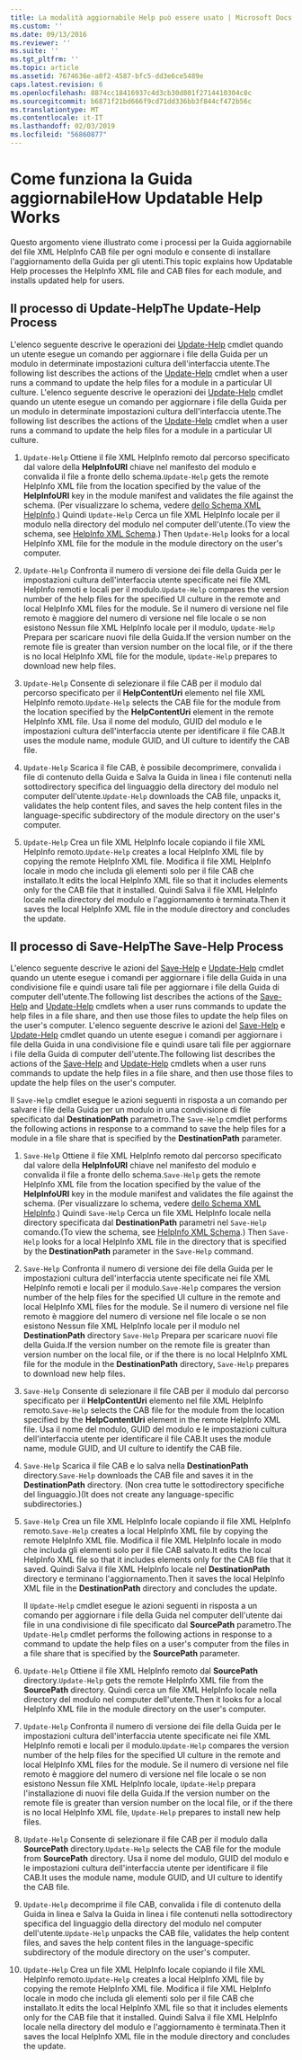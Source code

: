 ```yaml
---
title: La modalità aggiornabile Help può essere usato | Microsoft Docs
ms.custom: ''
ms.date: 09/13/2016
ms.reviewer: ''
ms.suite: ''
ms.tgt_pltfrm: ''
ms.topic: article
ms.assetid: 7674636e-a0f2-4587-bfc5-dd3e6ce5489e
caps.latest.revision: 6
ms.openlocfilehash: 8874cc18416937c4d3cb30d801f2714410304c8c
ms.sourcegitcommit: b6871f21bd666f9cd71dd336bb3f844cf472b56c
ms.translationtype: MT
ms.contentlocale: it-IT
ms.lasthandoff: 02/03/2019
ms.locfileid: "56860877"
---
```

# <a name="how-updatable-help-works"></a><span data-ttu-id="fe297-102">Come funziona la Guida aggiornabile</span><span class="sxs-lookup"><span data-stu-id="fe297-102">How Updatable Help Works</span></span>

<span data-ttu-id="fe297-103">Questo argomento viene illustrato come i processi per la Guida aggiornabile del file XML HelpInfo CAB file per ogni modulo e consente di installare l'aggiornamento della Guida per gli utenti.</span><span class="sxs-lookup"><span data-stu-id="fe297-103">This topic explains how Updatable Help processes the HelpInfo XML file and CAB files for each module, and installs updated help for users.</span></span>

## <a name="the-update-help-process"></a><span data-ttu-id="fe297-104">Il processo di Update-Help</span><span class="sxs-lookup"><span data-stu-id="fe297-104">The Update-Help Process</span></span>

<span data-ttu-id="fe297-105">L'elenco seguente descrive le operazioni dei [Update-Help](/powershell/module/Microsoft.PowerShell.Core/Update-Help) cmdlet quando un utente esegue un comando per aggiornare i file della Guida per un modulo in determinate impostazioni cultura dell'interfaccia utente.</span><span class="sxs-lookup"><span data-stu-id="fe297-105">The following list describes the actions of the [Update-Help](/powershell/module/Microsoft.PowerShell.Core/Update-Help) cmdlet when a user runs a command to update the help files for a module in a particular UI culture.</span></span>
<span data-ttu-id="fe297-106">L'elenco seguente descrive le operazioni dei [Update-Help](/powershell/module/Microsoft.PowerShell.Core/Update-Help) cmdlet quando un utente esegue un comando per aggiornare i file della Guida per un modulo in determinate impostazioni cultura dell'interfaccia utente.</span><span class="sxs-lookup"><span data-stu-id="fe297-106">The following list describes the actions of the [Update-Help](/powershell/module/Microsoft.PowerShell.Core/Update-Help) cmdlet when a user runs a command to update the help files for a module in a particular UI culture.</span></span>

1. <span data-ttu-id="fe297-107">`Update-Help` Ottiene il file XML HelpInfo remoto dal percorso specificato dal valore della **HelpInfoURI** chiave nel manifesto del modulo e convalida il file a fronte dello schema.</span><span class="sxs-lookup"><span data-stu-id="fe297-107">`Update-Help` gets the remote HelpInfo XML file from the location specified by the value of the **HelpInfoURI** key in the module manifest and validates the file against the schema.</span></span> <span data-ttu-id="fe297-108">(Per visualizzare lo schema, vedere [dello Schema XML HelpInfo](./helpinfo-xml-schema.md).) Quindi `Update-Help` Cerca un file XML HelpInfo locale per il modulo nella directory del modulo nel computer dell'utente.</span><span class="sxs-lookup"><span data-stu-id="fe297-108">(To view the schema, see [HelpInfo XML Schema](./helpinfo-xml-schema.md).) Then `Update-Help` looks for a local HelpInfo XML file for the module in the module directory on the user's computer.</span></span>

2. <span data-ttu-id="fe297-109">`Update-Help` Confronta il numero di versione dei file della Guida per le impostazioni cultura dell'interfaccia utente specificate nei file XML HelpInfo remoti e locali per il modulo.</span><span class="sxs-lookup"><span data-stu-id="fe297-109">`Update-Help` compares the version number of the help files for the specified UI culture in the remote and local HelpInfo XML files for the module.</span></span> <span data-ttu-id="fe297-110">Se il numero di versione nel file remoto è maggiore del numero di versione nel file locale o se non esistono Nessun file XML HelpInfo locale per il modulo, `Update-Help` Prepara per scaricare nuovi file della Guida.</span><span class="sxs-lookup"><span data-stu-id="fe297-110">If the version number on the remote file is greater than version number on the local file, or if the there is no local HelpInfo XML file for the module, `Update-Help` prepares to download new help files.</span></span>

3. <span data-ttu-id="fe297-111">`Update-Help` Consente di selezionare il file CAB per il modulo dal percorso specificato per il **HelpContentUri** elemento nel file XML HelpInfo remoto.</span><span class="sxs-lookup"><span data-stu-id="fe297-111">`Update-Help` selects the CAB file for the module from the location specified by the **HelpContentUri** element in the remote HelpInfo XML file.</span></span> <span data-ttu-id="fe297-112">Usa il nome del modulo, GUID del modulo e le impostazioni cultura dell'interfaccia utente per identificare il file CAB.</span><span class="sxs-lookup"><span data-stu-id="fe297-112">It uses the module name, module GUID, and UI culture to identify the CAB file.</span></span>

4. <span data-ttu-id="fe297-113">`Update-Help` Scarica il file CAB, è possibile decomprimere, convalida i file di contenuto della Guida e Salva la Guida in linea i file contenuti nella sottodirectory specifica del linguaggio della directory del modulo nel computer dell'utente.</span><span class="sxs-lookup"><span data-stu-id="fe297-113">`Update-Help` downloads the CAB file, unpacks it, validates the help content files, and saves the help content files in the language-specific subdirectory of the module directory on the user's computer.</span></span>

5. <span data-ttu-id="fe297-114">`Update-Help` Crea un file XML HelpInfo locale copiando il file XML HelpInfo remoto.</span><span class="sxs-lookup"><span data-stu-id="fe297-114">`Update-Help` creates a local HelpInfo XML file by copying the remote HelpInfo XML file.</span></span> <span data-ttu-id="fe297-115">Modifica il file XML HelpInfo locale in modo che includa gli elementi solo per il file CAB che installato.</span><span class="sxs-lookup"><span data-stu-id="fe297-115">It edits the local HelpInfo XML file so that it includes elements only for the CAB file that it installed.</span></span> <span data-ttu-id="fe297-116">Quindi Salva il file XML HelpInfo locale nella directory del modulo e l'aggiornamento è terminata.</span><span class="sxs-lookup"><span data-stu-id="fe297-116">Then it saves the local HelpInfo XML file in the module directory and concludes the update.</span></span>

## <a name="the-save-help-process"></a><span data-ttu-id="fe297-117">Il processo di Save-Help</span><span class="sxs-lookup"><span data-stu-id="fe297-117">The Save-Help Process</span></span>

<span data-ttu-id="fe297-118">L'elenco seguente descrive le azioni del [Save-Help](/powershell/module/Microsoft.PowerShell.Core/Save-Help) e [Update-Help](/powershell/module/Microsoft.PowerShell.Core/Update-Help) cmdlet quando un utente esegue i comandi per aggiornare i file della Guida in una condivisione file e quindi usare tali file per aggiornare i file della Guida di computer dell'utente.</span><span class="sxs-lookup"><span data-stu-id="fe297-118">The following list describes the actions of the [Save-Help](/powershell/module/Microsoft.PowerShell.Core/Save-Help) and [Update-Help](/powershell/module/Microsoft.PowerShell.Core/Update-Help) cmdlets when a user runs commands to update the help files in a file share, and then use those files to update the help files on the user's computer.</span></span>
<span data-ttu-id="fe297-119">L'elenco seguente descrive le azioni del [Save-Help](/powershell/module/Microsoft.PowerShell.Core/Save-Help) e [Update-Help](/powershell/module/Microsoft.PowerShell.Core/Update-Help) cmdlet quando un utente esegue i comandi per aggiornare i file della Guida in una condivisione file e quindi usare tali file per aggiornare i file della Guida di computer dell'utente.</span><span class="sxs-lookup"><span data-stu-id="fe297-119">The following list describes the actions of the [Save-Help](/powershell/module/Microsoft.PowerShell.Core/Save-Help) and [Update-Help](/powershell/module/Microsoft.PowerShell.Core/Update-Help) cmdlets when a user runs commands to update the help files in a file share, and then use those files to update the help files on the user's computer.</span></span>

<span data-ttu-id="fe297-120">Il `Save-Help` cmdlet esegue le azioni seguenti in risposta a un comando per salvare i file della Guida per un modulo in una condivisione di file specificato dal **DestinationPath** parametro.</span><span class="sxs-lookup"><span data-stu-id="fe297-120">The `Save-Help` cmdlet performs the following actions in response to a command to save the help files for a module in a file share that is specified by the **DestinationPath** parameter.</span></span>

1. <span data-ttu-id="fe297-121">`Save-Help` Ottiene il file XML HelpInfo remoto dal percorso specificato dal valore della **HelpInfoURI** chiave nel manifesto del modulo e convalida il file a fronte dello schema.</span><span class="sxs-lookup"><span data-stu-id="fe297-121">`Save-Help` gets  the remote HelpInfo XML file from the location specified by the value of the **HelpInfoURI** key in the module manifest and validates the file against the schema.</span></span> <span data-ttu-id="fe297-122">(Per visualizzare lo schema, vedere [dello Schema XML HelpInfo](./helpinfo-xml-schema.md).) Quindi `Save-Help` Cerca un file XML HelpInfo locale nella directory specificata dal **DestinationPath** parametri nel `Save-Help` comando.</span><span class="sxs-lookup"><span data-stu-id="fe297-122">(To view the schema, see [HelpInfo XML Schema](./helpinfo-xml-schema.md).) Then `Save-Help` looks for a local HelpInfo XML file in the directory that is specified by the **DestinationPath** parameter in the `Save-Help` command.</span></span>

2. <span data-ttu-id="fe297-123">`Save-Help` Confronta il numero di versione dei file della Guida per le impostazioni cultura dell'interfaccia utente specificate nei file XML HelpInfo remoti e locali per il modulo.</span><span class="sxs-lookup"><span data-stu-id="fe297-123">`Save-Help` compares the version number of the help files for the specified UI culture in the remote and local HelpInfo XML files for the module.</span></span> <span data-ttu-id="fe297-124">Se il numero di versione nel file remoto è maggiore del numero di versione nel file locale o se non esistono Nessun file XML HelpInfo locale per il modulo nel **DestinationPath** directory `Save-Help` Prepara per scaricare nuovi file della Guida.</span><span class="sxs-lookup"><span data-stu-id="fe297-124">If the version number on the remote file is greater than version number on the local file, or if the there is no local HelpInfo XML file for the module in the **DestinationPath** directory, `Save-Help` prepares to download new help files.</span></span>

3. <span data-ttu-id="fe297-125">`Save-Help` Consente di selezionare il file CAB per il modulo dal percorso specificato per il **HelpContentUri** elemento nel file XML HelpInfo remoto.</span><span class="sxs-lookup"><span data-stu-id="fe297-125">`Save-Help` selects the CAB file for the module from the location specified by the **HelpContentUri** element in the remote HelpInfo XML file.</span></span> <span data-ttu-id="fe297-126">Usa il nome del modulo, GUID del modulo e le impostazioni cultura dell'interfaccia utente per identificare il file CAB.</span><span class="sxs-lookup"><span data-stu-id="fe297-126">It uses the module name, module GUID, and UI culture to identify the CAB file.</span></span>

4. <span data-ttu-id="fe297-127">`Save-Help` Scarica il file CAB e lo salva nella **DestinationPath** directory.</span><span class="sxs-lookup"><span data-stu-id="fe297-127">`Save-Help` downloads the CAB file and saves it in the **DestinationPath** directory.</span></span> <span data-ttu-id="fe297-128">(Non crea tutte le sottodirectory specifiche del linguaggio.)</span><span class="sxs-lookup"><span data-stu-id="fe297-128">(It does not create any language-specific subdirectories.)</span></span>

5. <span data-ttu-id="fe297-129">`Save-Help` Crea un file XML HelpInfo locale copiando il file XML HelpInfo remoto.</span><span class="sxs-lookup"><span data-stu-id="fe297-129">`Save-Help` creates a local HelpInfo XML file by copying the remote HelpInfo XML file.</span></span> <span data-ttu-id="fe297-130">Modifica il file XML HelpInfo locale in modo che includa gli elementi solo per il file CAB salvato.</span><span class="sxs-lookup"><span data-stu-id="fe297-130">It edits the local HelpInfo XML file so that it includes elements only for the CAB file that it saved.</span></span> <span data-ttu-id="fe297-131">Quindi Salva il file XML HelpInfo locale nel **DestinationPath** directory e terminano l'aggiornamento.</span><span class="sxs-lookup"><span data-stu-id="fe297-131">Then it saves the local HelpInfo XML file in the  **DestinationPath** directory and concludes the update.</span></span>

   <span data-ttu-id="fe297-132">Il `Update-Help` cmdlet esegue le azioni seguenti in risposta a un comando per aggiornare i file della Guida nel computer dell'utente dai file in una condivisione di file specificato dal **SourcePath** parametro.</span><span class="sxs-lookup"><span data-stu-id="fe297-132">The `Update-Help` cmdlet performs the following actions in response to a command to update the help files on a user's computer from the files in a file share that is specified by the **SourcePath** parameter.</span></span>

1. <span data-ttu-id="fe297-133">`Update-Help` Ottiene il file XML HelpInfo remoto dal **SourcePath** directory.</span><span class="sxs-lookup"><span data-stu-id="fe297-133">`Update-Help` gets the remote HelpInfo XML file from the **SourcePath** directory.</span></span> <span data-ttu-id="fe297-134">Quindi cerca un file XML HelpInfo locale nella directory del modulo nel computer dell'utente.</span><span class="sxs-lookup"><span data-stu-id="fe297-134">Then it looks for a local HelpInfo XML file in the module directory on the user's computer.</span></span>

2. <span data-ttu-id="fe297-135">`Update-Help` Confronta il numero di versione dei file della Guida per le impostazioni cultura dell'interfaccia utente specificate nei file XML HelpInfo remoti e locali per il modulo.</span><span class="sxs-lookup"><span data-stu-id="fe297-135">`Update-Help` compares the version number of the help files for the specified UI culture in the remote and local HelpInfo XML files for the module.</span></span> <span data-ttu-id="fe297-136">Se il numero di versione nel file remoto è maggiore del numero di versione nel file locale o se non esistono Nessun file XML HelpInfo locale, `Update-Help` prepara l'installazione di nuovi file della Guida.</span><span class="sxs-lookup"><span data-stu-id="fe297-136">If the version number on the remote file is greater than version number on the local file, or if the there is no local HelpInfo XML file, `Update-Help` prepares to install new help files.</span></span>

3. <span data-ttu-id="fe297-137">`Update-Help` Consente di selezionare il file CAB per il modulo dalla **SourcePath** directory.</span><span class="sxs-lookup"><span data-stu-id="fe297-137">`Update-Help` selects the CAB file for the module from **SourcePath** directory.</span></span> <span data-ttu-id="fe297-138">Usa il nome del modulo, GUID del modulo e le impostazioni cultura dell'interfaccia utente per identificare il file CAB.</span><span class="sxs-lookup"><span data-stu-id="fe297-138">It uses the module name, module GUID, and UI culture to identify the CAB file.</span></span>

4. <span data-ttu-id="fe297-139">`Update-Help` decomprime il file CAB, convalida i file di contenuto della Guida in linea e Salva la Guida in linea i file contenuti nella sottodirectory specifica del linguaggio della directory del modulo nel computer dell'utente.</span><span class="sxs-lookup"><span data-stu-id="fe297-139">`Update-Help` unpacks the CAB file, validates the help content files, and saves the help content files in the language-specific subdirectory of the module directory on the user's computer.</span></span>

5. <span data-ttu-id="fe297-140">`Update-Help` Crea un file XML HelpInfo locale copiando il file XML HelpInfo remoto.</span><span class="sxs-lookup"><span data-stu-id="fe297-140">`Update-Help` creates a local HelpInfo XML file by copying the remote HelpInfo XML file.</span></span> <span data-ttu-id="fe297-141">Modifica il file XML HelpInfo locale in modo che includa gli elementi solo per il file CAB che installato.</span><span class="sxs-lookup"><span data-stu-id="fe297-141">It edits the local HelpInfo XML file so that it includes elements only for the CAB file that it installed.</span></span> <span data-ttu-id="fe297-142">Quindi Salva il file XML HelpInfo locale nella directory del modulo e l'aggiornamento è terminata.</span><span class="sxs-lookup"><span data-stu-id="fe297-142">Then it saves the local HelpInfo XML file in the module directory and concludes the update.</span></span>